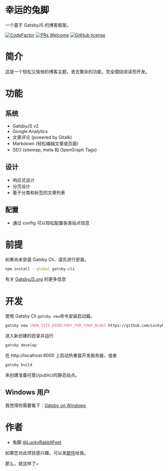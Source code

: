 # 幸运的兔脚

一个基于 GatsbyJS 的博客框架。

[![CodeFactor](https://www.codefactor.io/repository/github/luckyrabbitfeet/gatsby-starter-rabbitfeet-blog/badge/master)](https://www.codefactor.io/repository/github/luckyrabbitfeet/gatsby-starter-rabbitfeet-blog/overview/master)
[![PRs Welcome](https://img.shields.io/badge/PRs-welcome-brightgreen.svg?style=flat-square)](http://makeapullrequest.com)
[![GitHub license](https://img.shields.io/github/license/LuckyRabbitFeet/gatsby-starter-rabbitfeet-blog.svg)](https://github.com/LuckyRabbitFeet/gatsby-starter-rabbitfeet-blog/blob/gh-pages/LICENSE)

# 简介

这是一个轻松又愉快的博客主题，舍去繁杂的功能，完全围绕阅读而开发。

# 功能

## 系统

- GatsbyJS v2
- Google Analytics
- 文章评论 (powered by Gitalk)
- Markdown (轻松编辑文章或页面)
- SEO (sitemap, meta 和 OpenGraph Tags)

## 设计

- 响应式设计
- 分页设计
- 基于分类和标签的文章列表

## 配置

- 通过 config 可以轻松配置各类站点信息

# 前提

如果尚未安装 Gatsby Cli，请先进行安装。

```bash
npm install --global gatsby-cli
```

有关 [GatsbyJS.org](https://www.gatsbyjs.org/tutorial/part-one/) 的更多信息

# 开发

使用 Gatsby Cli `gatsby new`命令安装启动器。

```bash
gatsby new [NEW_SITE_DIRECTORY_FOR_YOUR_BLOG] https://github.com/LuckyRabbitFeet/gatsby-starter-rabbitfeet-blog.git
```

进入新创建的目录并运行

```bash
gatsby develop
```

在 http://localhost:8000 上启动热重载开发服务器，或者

```bash
gatsby build
```

来创建准备托管(/public)的静态站点。

## Windows 用户

我觉得你需要看下：[Gatsby on Windows](https://www.gatsbyjs.org/docs/gatsby-on-windows/)

# 作者

- 兔脚 [@LuckyRabbitFeet](https://github.com/LuckyRabbitFeet)

如果您对此项目感兴趣，可以发[邮件](syx@rabbitfeet.net)给我。

那么，就这样了~
